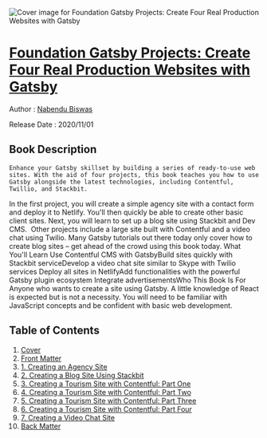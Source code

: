 ![Cover image for Foundation Gatsby Projects: Create Four Real Production Websites with Gatsby](https://imgdetail.ebookreading.net/cover/cover/20201212/EB9781484265581.jpg)

[Foundation Gatsby Projects: Create Four Real Production Websites with Gatsby](https://ebookreading.net/view/book/Foundation+Gatsby+Projects%3A+Create+Four+Real+Production+Websites+with+Gatsby-EB9781484265581_1.html "Foundation Gatsby Projects: Create Four Real Production Websites with Gatsby")
====================================================================================================================

Author : [Nabendu Biswas](https://ebookreading.net/search/author/Nabendu+Biswas)

Release Date : 2020/11/01

Book Description
-----------------


    
    Enhance your Gatsby skillset by building a series of ready-to-use web sites. With the aid of four projects, this book teaches you how to use Gatsby alongside the latest technologies, including Contentful, Twillio, and Stackbit.
In the first project, you will create a simple agency site with a contact form and deploy it to Netlify. You'll then quickly be able to create other basic client sites. Next, you will learn to set up a blog site using Stackbit and Dev CMS.&nbsp; Other projects include a large site built with Contentful and a video chat using Twilio.
Many Gatsby tutorials out there today only cover how to create blog sites – get ahead of the crowd using this book today.
What You'll Learn
Use Contentful CMS with GatsbyBuild sites quickly with Stackbit serviceDevelop a video chat site similar to Skype with Twilio services&nbsp;Deploy all sites in NetlifyAdd functionalities with the powerful Gatsby plugin ecosystem&nbsp;Integrate advertisementsWho This Book Is For
Anyone who wants to create a site using Gatsby. A little knowledge of React is expected but is not a necessity. You will need to be familiar with JavaScript concepts and be confident with basic web development.

  

Table of Contents
-----------------

1. [Cover](https://ebookreading.net/view/book/Foundation+Gatsby+Projects%3A+Create+Four+Real+Production+Websites+with+Gatsby-EB9781484265581_1.html)
1. [Front Matter](https://ebookreading.net/view/book/Foundation+Gatsby+Projects%3A+Create+Four+Real+Production+Websites+with+Gatsby-EB9781484265581_2.html)
1. [1.&nbsp;Creating an Agency Site](https://ebookreading.net/view/book/Foundation+Gatsby+Projects%3A+Create+Four+Real+Production+Websites+with+Gatsby-EB9781484265581_3.html)
1. [2.&nbsp;Creating a Blog Site Using Stackbit](https://ebookreading.net/view/book/Foundation+Gatsby+Projects%3A+Create+Four+Real+Production+Websites+with+Gatsby-EB9781484265581_4.html)
1. [3.&nbsp;Creating a Tourism Site with Contentful: Part One](https://ebookreading.net/view/book/Foundation+Gatsby+Projects%3A+Create+Four+Real+Production+Websites+with+Gatsby-EB9781484265581_5.html)
1. [4.&nbsp;Creating a Tourism Site with Contentful: Part Two](https://ebookreading.net/view/book/Foundation+Gatsby+Projects%3A+Create+Four+Real+Production+Websites+with+Gatsby-EB9781484265581_6.html)
1. [5.&nbsp;Creating a Tourism Site with Contentful: Part Three](https://ebookreading.net/view/book/Foundation+Gatsby+Projects%3A+Create+Four+Real+Production+Websites+with+Gatsby-EB9781484265581_7.html)
1. [6.&nbsp;Creating a Tourism Site with Contentful: Part Four](https://ebookreading.net/view/book/Foundation+Gatsby+Projects%3A+Create+Four+Real+Production+Websites+with+Gatsby-EB9781484265581_8.html)
1. [7.&nbsp;Creating a Video Chat Site](https://ebookreading.net/view/book/Foundation+Gatsby+Projects%3A+Create+Four+Real+Production+Websites+with+Gatsby-EB9781484265581_9.html)
1. [Back Matter](https://ebookreading.net/view/book/Foundation+Gatsby+Projects%3A+Create+Four+Real+Production+Websites+with+Gatsby-EB9781484265581_10.html)
